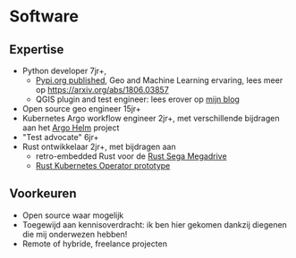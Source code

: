# Software

## Expertise

- Python developer 7jr+,
    - [Pypi.org published](https://pypi.org/project/deep-geometry), Geo and Machine Learning
      ervaring, lees meer op https://arxiv.org/abs/1806.03857
    - QGIS plugin and test engineer: lees erover
      op [mijn blog](https://reinvantveer.github.io/2021/04/10/qgis-plugin-development.html)
- Open source geo engineer 15jr+
- Kubernetes Argo workflow engineer 2jr+, met verschillende bijdragen aan
  het [Argo Helm](https://github.com/argoproj/argo-helm) project
- "Test advocate" 6jr+
- Rust ontwikkelaar 2jr+, met bijdragen aan
    - retro-embedded Rust voor de [Rust Sega Megadrive](https://github.com/ricky26/rust-mega-drive)
    - [Rust Kubernetes Operator prototype](https://github.com/Pscheidl/rust-kubernetes-operator-example/pull/6)

## Voorkeuren
- Open source waar mogelijk
- Toegewijd aan kennisoverdracht: ik ben hier gekomen dankzij diegenen die mij onderwezen hebben!
- Remote of hybride, freelance projecten
